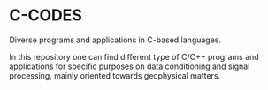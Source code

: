 # C-CODES
Diverse programs and applications in C-based languages.

In this repository one can find different type of C/C++ programs and applications for specific purposes on data conditioning and signal processing, mainly oriented towards geophysical matters.


